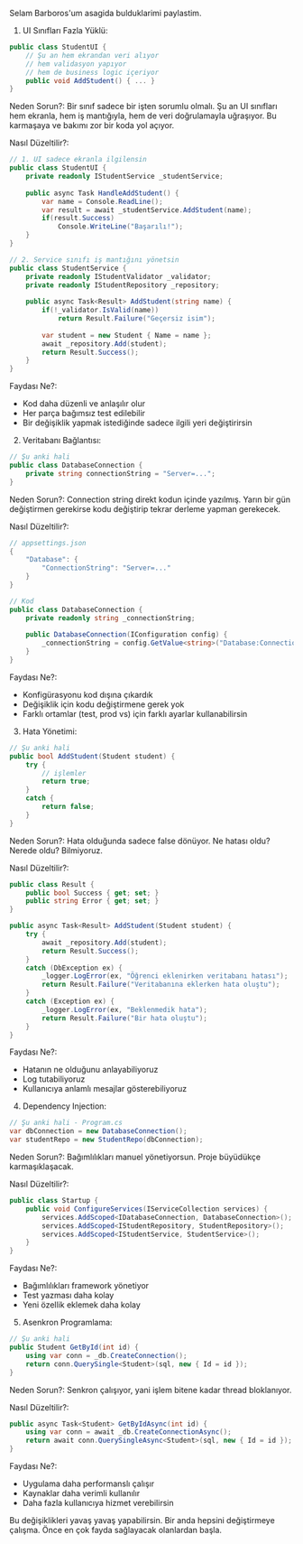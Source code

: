 

Selam Barboros'um asagida bulduklarimi paylastim.

1) UI Sınıfları Fazla Yüklü:
```csharp
public class StudentUI {
    // Şu an hem ekrandan veri alıyor
    // hem validasyon yapıyor
    // hem de business logic içeriyor
    public void AddStudent() { ... }
}
```

Neden Sorun?: Bir sınıf sadece bir işten sorumlu olmalı. Şu an UI sınıfları hem ekranla, hem iş mantığıyla, hem de veri doğrulamayla uğraşıyor. Bu karmaşaya ve bakımı zor bir koda yol açıyor.

Nasıl Düzeltilir?:
```csharp
// 1. UI sadece ekranla ilgilensin
public class StudentUI {
    private readonly IStudentService _studentService;
    
    public async Task HandleAddStudent() {
        var name = Console.ReadLine();
        var result = await _studentService.AddStudent(name);
        if(result.Success) 
            Console.WriteLine("Başarılı!");
    }
}

// 2. Service sınıfı iş mantığını yönetsin
public class StudentService {
    private readonly IStudentValidator _validator;
    private readonly IStudentRepository _repository;
    
    public async Task<Result> AddStudent(string name) {
        if(!_validator.IsValid(name))
            return Result.Failure("Geçersiz isim");
            
        var student = new Student { Name = name };
        await _repository.Add(student);
        return Result.Success();
    }
}
```

Faydası Ne?: 
- Kod daha düzenli ve anlaşılır olur
- Her parça bağımsız test edilebilir
- Bir değişiklik yapmak istediğinde sadece ilgili yeri değiştirirsin

2) Veritabanı Bağlantısı:
```csharp
// Şu anki hali
public class DatabaseConnection {
    private string connectionString = "Server=...";
}
```

Neden Sorun?: Connection string direkt kodun içinde yazılmış. Yarın bir gün değiştirmen gerekirse kodu değiştirip tekrar derleme yapman gerekecek.

Nasıl Düzeltilir?:
```csharp
// appsettings.json
{
    "Database": {
        "ConnectionString": "Server=..."
    }
}

// Kod
public class DatabaseConnection {
    private readonly string _connectionString;
    
    public DatabaseConnection(IConfiguration config) {
        _connectionString = config.GetValue<string>("Database:ConnectionString");
    }
}
```

Faydası Ne?:
- Konfigürasyonu kod dışına çıkardık
- Değişiklik için kodu değiştirmene gerek yok
- Farklı ortamlar (test, prod vs) için farklı ayarlar kullanabilirsin

3) Hata Yönetimi:
```csharp
// Şu anki hali
public bool AddStudent(Student student) {
    try {
        // işlemler
        return true;
    }
    catch {
        return false;
    }
}
```

Neden Sorun?: Hata olduğunda sadece false dönüyor. Ne hatası oldu? Nerede oldu? Bilmiyoruz.

Nasıl Düzeltilir?:
```csharp
public class Result {
    public bool Success { get; set; }
    public string Error { get; set; }
}

public async Task<Result> AddStudent(Student student) {
    try {
        await _repository.Add(student);
        return Result.Success();
    }
    catch (DbException ex) {
        _logger.LogError(ex, "Öğrenci eklenirken veritabanı hatası");
        return Result.Failure("Veritabanına eklerken hata oluştu");
    }
    catch (Exception ex) {
        _logger.LogError(ex, "Beklenmedik hata");
        return Result.Failure("Bir hata oluştu");
    }
}
```

Faydası Ne?:
- Hatanın ne olduğunu anlayabiliyoruz
- Log tutabiliyoruz
- Kullanıcıya anlamlı mesajlar gösterebiliyoruz

4) Dependency Injection:
```csharp
// Şu anki hali - Program.cs
var dbConnection = new DatabaseConnection();
var studentRepo = new StudentRepo(dbConnection);
```

Neden Sorun?: Bağımlılıkları manuel yönetiyorsun. Proje büyüdükçe karmaşıklaşacak.

Nasıl Düzeltilir?:
```csharp
public class Startup {
    public void ConfigureServices(IServiceCollection services) {
        services.AddScoped<IDatabaseConnection, DatabaseConnection>();
        services.AddScoped<IStudentRepository, StudentRepository>();
        services.AddScoped<IStudentService, StudentService>();
    }
}
```

Faydası Ne?:
- Bağımlılıkları framework yönetiyor
- Test yazması daha kolay
- Yeni özellik eklemek daha kolay

5) Asenkron Programlama:
```csharp
// Şu anki hali
public Student GetById(int id) {
    using var conn = _db.CreateConnection();
    return conn.QuerySingle<Student>(sql, new { Id = id });
}
```

Neden Sorun?: Senkron çalışıyor, yani işlem bitene kadar thread bloklanıyor.

Nasıl Düzeltilir?:
```csharp
public async Task<Student> GetByIdAsync(int id) {
    using var conn = await _db.CreateConnectionAsync();
    return await conn.QuerySingleAsync<Student>(sql, new { Id = id });
}
```

Faydası Ne?:
- Uygulama daha performanslı çalışır
- Kaynaklar daha verimli kullanılır
- Daha fazla kullanıcıya hizmet verebilirsin

Bu değişiklikleri yavaş yavaş yapabilirsin. Bir anda hepsini değiştirmeye çalışma. Önce en çok fayda sağlayacak olanlardan başla.
